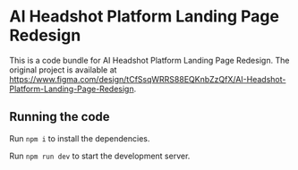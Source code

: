 
  # AI Headshot Platform Landing Page Redesign

  This is a code bundle for AI Headshot Platform Landing Page Redesign. The original project is available at https://www.figma.com/design/tCfSsqWRRS88EQKnbZzQfX/AI-Headshot-Platform-Landing-Page-Redesign.

  ## Running the code

  Run `npm i` to install the dependencies.

  Run `npm run dev` to start the development server.
  
